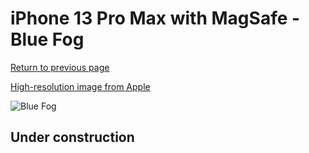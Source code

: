 # iPhone 13 Pro Max with MagSafe - Blue Fog

[Return to previous page](/iphone_13)

[High-resolution image from Apple](https://store.storeimages.cdn-apple.com/8756/as-images.apple.com/is/MN693?wid=4500&hei=4500&fmt=png)

<div style="width: 500px"><img src="/almost_uncompressed/MN693.webp" alt="Blue Fog"></div>

## Under construction
